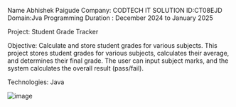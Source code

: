 Name Abhishek Paigude
Company: CODTECH IT SOLUTION
ID:CT08EJD
Domain:Jva Programming
Duration : December 2024 to January 2025

Project: Student Grade Tracker

Objective:
Calculate and store student grades for various subjects. This project stores student grades for various subjects, calculates their average, and determines their final grade. The user can input subject marks, and the system calculates the overall result (pass/fail).

Technologies: Java 


![image](https://github.com/user-attachments/assets/149a0b7a-368c-465e-8cf3-d575e6d310b8)

